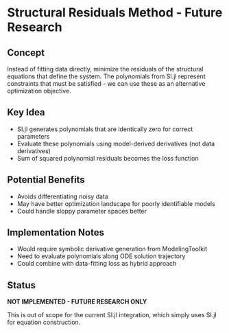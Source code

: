 # Structural Residuals Method - Future Research

## Concept
Instead of fitting data directly, minimize the residuals of the structural equations that define the system. The polynomials from SI.jl represent constraints that must be satisfied - we can use these as an alternative optimization objective.

## Key Idea
- SI.jl generates polynomials that are identically zero for correct parameters
- Evaluate these polynomials using model-derived derivatives (not data derivatives)
- Sum of squared polynomial residuals becomes the loss function

## Potential Benefits
- Avoids differentiating noisy data
- May have better optimization landscape for poorly identifiable models
- Could handle sloppy parameter spaces better

## Implementation Notes
- Would require symbolic derivative generation from ModelingToolkit
- Need to evaluate polynomials along ODE solution trajectory
- Could combine with data-fitting loss as hybrid approach

## Status
**NOT IMPLEMENTED - FUTURE RESEARCH ONLY**

This is out of scope for the current SI.jl integration, which simply uses SI.jl for equation construction.